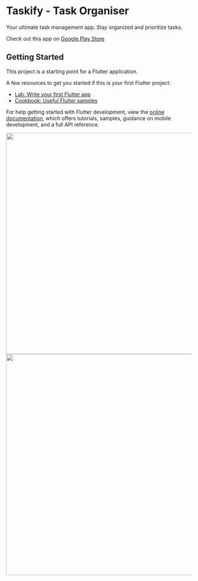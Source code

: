 # Taskify - Task Organiser 

Your ultimate task management app. Stay organized and prioritize tasks.

Check out this app on [Google Play Store](https://play.google.com/store/apps/details?id=com.inventia.todo)

## Getting Started

This project is a starting point for a Flutter application.



A few resources to get you started if this is your first Flutter project:

- [Lab: Write your first Flutter app](https://docs.flutter.dev/get-started/codelab)
- [Cookbook: Useful Flutter samples](https://docs.flutter.dev/cookbook)

For help getting started with Flutter development, view the
[online documentation](https://docs.flutter.dev/), which offers tutorials,
samples, guidance on mobile development, and a full API reference.

<img src = "https://github.com/Dev-Bhandari/Taskify/assets/52774043/543af0b6-9d37-4f3f-9b4b-58ac048dd62c" height = "600">      <img src = "https://github.com/Dev-Bhandari/Taskify/assets/52774043/0d8e23af-6d7b-4f60-a158-83f0f9afacaf" height = "600">
